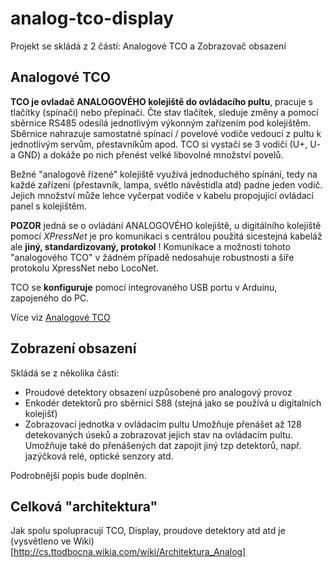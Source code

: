 # analog-tco-display

Projekt se skládá z 2 částí: Analogové TCO a Zobrazovač obsazení

## Analogové TCO
**TCO je ovladač ANALOGOVÉHO kolejiště do ovládacího pultu**, pracuje s tlačítky (spínači) nebo přepínači. Čte stav tlačítek, sleduje změny a pomocí sběrnice RS485 odesílá jednotlivým výkonným zařízením pod kolejištěm. Sběrnice nahrazuje samostatné spínací / povelové vodiče vedoucí z pultu k jednotlivým servům, přestavníkům apod. TCO si vystačí se 3 vodiči (U+, U- a GND) a dokáže po nich přenést velké libovolné množství povelů.

Bežné "analogově řízené" kolejiště využívá jednoduchého spínání, tedy na každé zařízení (přestavník, lampa, světlo návěstidla atd) padne jeden vodič. Jejich množství může lehce vyčerpat vodiče v kabelu propojující ovládací panel s kolejištěm.

**POZOR** jedná se o ovládání ANALOGOVÉHO kolejiště, u digitálního kolejiště pomocí _XPressNet_ je pro komunikaci s centrálou použitá sicestejná kabeláž ale **jiný, standardizovaný, protokol** ! Komunikace a možnosti tohoto "analogového TCO" v žádném případě nedosahuje robustnosti a šíře protokolu XpressNet nebo LocoNet.

TCO se **konfiguruje** pomocí integrovaného USB portu v Arduinu, zapojeného do PC. 

Více viz [Analogové TCO](http://cs.ttodbocna.wikia.com/wiki/Analog_TCO)

## Zobrazení obsazení
Skládá se z několika částí:
- Proudové detektory obsazení uzpůsobené pro analogový provoz
- Enkodér detektorů pro sběrnici S88 (stejná jako se používá u digitalních kolejišť)
- Zobrazovací jednotka v ovládacím pultu
Umožňuje přenášet až 128 detekovaných úseků a zobrazovat jejich stav na ovládacím pultu. Umožňuje také do přenášených dat zapojit jiný tzp detektorů, 
např. jazýčková relé, optické senzory atd. 

Podrobnější popis bude doplněn.

## Celková "architektura"
Jak spolu spolupracují TCO, Display, proudove detektory atd atd je (vysvětleno ve Wiki)[http://cs.ttodbocna.wikia.com/wiki/Architektura_Analog]
